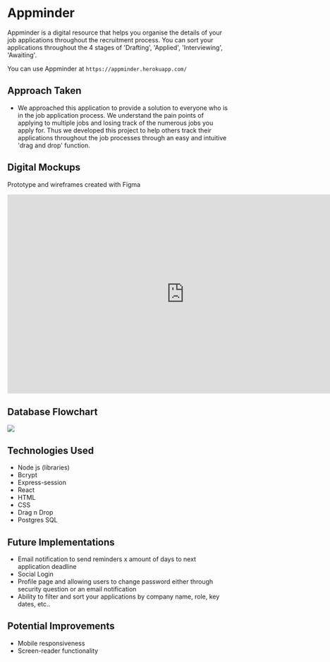 # Appminder

Appminder is a digital resource that helps you organise the details of your job applications throughout the recruitment process. You can sort your applications throughout the 4 stages of 'Drafting', 'Applied', 'Interviewing', 'Awaiting'.

You can use Appminder at `https://appminder.herokuapp.com/`


## Approach Taken
- We approached this application to provide a solution to everyone who is in the job application process. We understand the pain points of applying to multiple jobs and losing track of the numerous jobs you apply for. Thus we developed this project to help others track their applications throughout the job processes through an easy and intuitive 'drag and drop' function.



## Digital Mockups
Prototype and wireframes created with Figma
<iframe style="border: 1px solid rgba(0, 0, 0, 0.1);" width="800" height="450" src="https://www.figma.com/embed?embed_host=share&url=https%3A%2F%2Fwww.figma.com%2Fproto%2FVcMhiTtNsO2z23UMnuKzfJ%2FAppminder%3Fpage-id%3D5%253A720%26node-id%3D5%253A1104%26starting-point-node-id%3D5%253A1104" allowfullscreen></iframe>


## Database Flowchart 
<img src="https://embed.creately.com/QNy8mqhdIc1?token=DNhtjpWWyZ8QdbCG&type=svg">



## Technologies Used
- Node js (libraries)
- Bcrypt
- Express-session
- React
- HTML
- CSS
- Drag n Drop
- Postgres SQL


## Future Implementations
- Email notification to send reminders x amount of days to next application deadline
- Social Login
- Profile page and allowing users to change password either through security question or an email notification
- Ability to filter and sort your applications by company name, role, key dates, etc..


## Potential Improvements
- Mobile responsiveness
- Screen-reader functionality